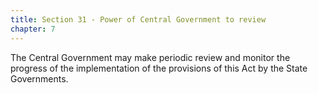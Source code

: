 ```yaml
---
title: Section 31 - Power of Central Government to review
chapter: 7
---
```


The Central Government may make periodic review and monitor the progress of the implementation of the provisions of this Act by the State Governments.

